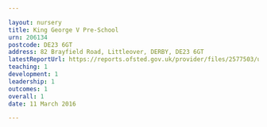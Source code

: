 ```yaml
---

layout: nursery
title: King George V Pre-School
urn: 206134
postcode: DE23 6GT
address: 82 Brayfield Road, Littleover, DERBY, DE23 6GT
latestReportUrl: https://reports.ofsted.gov.uk/provider/files/2577503/urn/206134.pdf
teaching: 1
development: 1
leadership: 1
outcomes: 1
overall: 1
date: 11 March 2016

---
```

